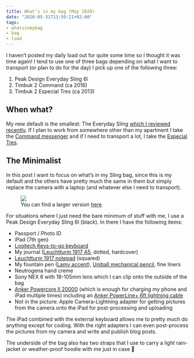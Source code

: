 ```yaml
---
title: What’s in my bag (May 2020)
date: "2020-05-31T13:50:21+02:00"
tags:
- whatsinmybag
- bag
- load
---
```


I haven’t posted my daily load out for quite some time so I thought it was time again! I tend to use one of three bags depending on what I want to transport (or plan to do for the day) I pick up one of the following three:

1. Peak Design Everyday Sling 6l
2. Timbuk 2 Command (ca 2016)
3. Timbuk 2 Especial Tres (ca 2013)

## When what?

My new default is the smallest: The Everyday Sling [which I reviewed recently](https://zerokspot.com/weblog/2020/05/24/first-look-peak-design-everyday-sling-6l/). If I plan to work from somewhere other than my apartment I take the [Command messenger](https://www.timbuk2.com/products/174-command-messenger-bag-sale) and if I need to transport a lot, I take the [Especial Tres](https://www.carryology.com/reviews-2/road-test/bag-review-timbuk2-especial-tres/).

## The Minimalist

In this post I want to focus on what’s in my Sling bag, since this is my default and the others have pretty much the same in them but simply replace the camera with a laptop (and whatever else I need to transport).

<figure><img src="http://files.zerokspot.com/whats-in-my-bag/2020-05.mini.jpg"><figcaption>You can find a larger version <a href="http://files.zerokspot.com/whats-in-my-bag/2020-05.jpg">here</a></figcaption></figure>

For situations where I just need the bare minimum of stuff with me, I use a Peak Design Everyday Sling 6l (black). In there I have the following items:

- Passport / Photo ID
- iPad (7th gen)
- [Logitech Keys-to-go keyboard](https://www.logitech.com/de-de/product/keys-to-go?crid=1762)
 - My journal ([Leuchtturm 1917 A5](https://www.leuchtturm1917.de/notizbuch-medium-a5-hardcover-251-nummerierte-seiten.html), dotted, hardcover)
- [Leuchtturm 1917 notepad](https://www.leuchtturm1917.de/reporterblock-pocket-a6-hardcover-94-nummerierte-seiten.html) (squared)
- My fountain pen ([Lamy accent](https://zerokspot.com/weblog/2020/04/27/lamy-accent-ef-fountain-pen/)), [Uniball mechanical pencil](https://uniballco.com/uni-products/kuru-toga/), fine liners
- Neutrogena hand creme
- Sony NEX 6 with 18-105mm lens which I can clip onto the outside of the bag
- [Anker Powercore II 20000](https://www.anker.com/products/variant/powercore-ii-20000/A1260011) (which is enough for charging my phone and iPad multiple times) including an [Anker PowerLine+ 6ft lightning cable](https://www.anker.com/products/variant/powerline--6ft-lightning/B8122091)
- Not in the picture: Apple Camera-Lightning adapter for getting pictures from the camera onto the iPad for post-processing and uploading

The iPad combined with the external keyboard allows me to pretty much do anything except for coding. With the right adapters I can even post-process the pictures from my camera and write and publish blog posts.

The underside of the bag also has two straps that I use to carry a light rain-jacket or weather-proof hoodie with me just in case 🙂
